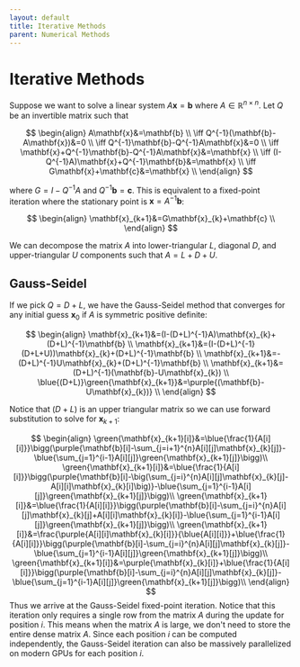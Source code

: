 ```yaml
---
layout: default
title: Iterative Methods
parent: Numerical Methods
---
```

# Iterative Methods

Suppose we want to solve a linear system $A\mathbf{x}=\mathbf{b}$ where $A\in\mathbb{R}^{n\times n}$. Let $Q$ be an invertible matrix such that

$$
\begin{align}
A\mathbf{x}&=\mathbf{b} \\
\iff Q^{-1}(\mathbf{b}-A\mathbf{x})&=0 \\
\iff Q^{-1}\mathbf{b}-Q^{-1}A\mathbf{x}&=0 \\
\iff \mathbf{x}+Q^{-1}\mathbf{b}-Q^{-1}A\mathbf{x}&=\mathbf{x} \\
\iff (I-Q^{-1}A)\mathbf{x}+Q^{-1}\mathbf{b}&=\mathbf{x} \\
\iff G\mathbf{x}+\mathbf{c}&=\mathbf{x} \\
\end{align}
$$

where $G=I-Q^{-1}A$ and $Q^{-1}\mathbf{b}=\mathbf{c}$. This is equivalent to a fixed-point iteration where the stationary point is $\mathbf{x}=A^{-1}\mathbf{b}$:

$$
\begin{align}
\mathbf{x}_{k+1}&=G\mathbf{x}_{k}+\mathbf{c} \\
\end{align}
$$

We can decompose the matrix $A$ into lower-triangular $L$, diagonal $D$, and upper-triangular $U$ components such that $A=L+D+U$. 

## Gauss-Seidel

If we pick $Q=D+L$, we have the Gauss-Seidel method that converges for any initial guess $\mathbf{x}_{0}$ if $A$ is symmetric positive definite: 

$$
\begin{align}
\mathbf{x}_{k+1}&=(I-(D+L)^{-1}A)\mathbf{x}_{k}+(D+L)^{-1}\mathbf{b} \\
\mathbf{x}_{k+1}&=(I-(D+L)^{-1}(D+L+U))\mathbf{x}_{k}+(D+L)^{-1}\mathbf{b} \\
\mathbf{x}_{k+1}&=-(D+L)^{-1}U\mathbf{x}_{k}+(D+L)^{-1}\mathbf{b} \\
\mathbf{x}_{k+1}&=(D+L)^{-1}(\mathbf{b}-U\mathbf{x}_{k}) \\
\blue{(D+L)}\green{\mathbf{x}_{k+1}}&=\purple{(\mathbf{b}-U\mathbf{x}_{k})} \\
\end{align}
$$

Notice that $(D+L)$ is an upper triangular matrix so we can use forward substitution to solve for $\mathbf{x}_{k+1}$:

$$
\begin{align}
\green{\mathbf{x}_{k+1}[i]}&=\blue{\frac{1}{A[i][i]}}\bigg(\purple{\mathbf{b}[i]-\sum_{j=i+1}^{n}A[i][j]\mathbf{x}_{k}[j]}-\blue{\sum_{j=1}^{i-1}A[i][j]}\green{\mathbf{x}_{k+1}[j]}\bigg)\\
\green{\mathbf{x}_{k+1}[i]}&=\blue{\frac{1}{A[i][i]}}\bigg(\purple{\mathbf{b}[i]-\big(\sum_{j=i}^{n}A[i][j]\mathbf{x}_{k}[j]-A[i][i]\mathbf{x}_{k}[i]\big)}-\blue{\sum_{j=1}^{i-1}A[i][j]}\green{\mathbf{x}_{k+1}[j]}\bigg)\\
\green{\mathbf{x}_{k+1}[i]}&=\blue{\frac{1}{A[i][i]}}\bigg(\purple{\mathbf{b}[i]-\sum_{j=i}^{n}A[i][j]\mathbf{x}_{k}[j]+A[i][i]\mathbf{x}_{k}[i]}-\blue{\sum_{j=1}^{i-1}A[i][j]}\green{\mathbf{x}_{k+1}[j]}\bigg)\\
\green{\mathbf{x}_{k+1}[i]}&=\frac{\purple{A[i][i]\mathbf{x}_{k}[i]}}{\blue{A[i][i]}}+\blue{\frac{1}{A[i][i]}}\bigg(\purple{\mathbf{b}[i]-\sum_{j=i}^{n}A[i][j]\mathbf{x}_{k}[j]}-\blue{\sum_{j=1}^{i-1}A[i][j]}\green{\mathbf{x}_{k+1}[j]}\bigg)\\
\green{\mathbf{x}_{k+1}[i]}&=\purple{\mathbf{x}_{k}[i]}+\blue{\frac{1}{A[i][i]}}\bigg(\purple{\mathbf{b}[i]-\sum_{j=i}^{n}A[i][j]\mathbf{x}_{k}[j]}-\blue{\sum_{j=1}^{i-1}A[i][j]}\green{\mathbf{x}_{k+1}[j]}\bigg)\\
\end{align}
$$
Thus we arrive at the Gauss-Seidel fixed-point iteration. Notice that this iteration only requires a single row from the matrix $A$ during the update for position $i$. This means when the matrix $A$ is large, we don't need to store the entire dense matrix $A$. Since each position $i$ can be computed independently, the Gauss-Seidel iteration can also be massively parallelized on modern GPUs for each position $i$. 